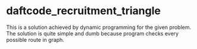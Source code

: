 # daftcode_recruitment_triangle

This is a solution achieved by dynamic programming for the given problem. The solution is quite simple and dumb because program checks every possible route in graph.
